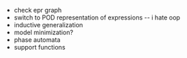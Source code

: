 - check epr graph
- switch to POD representation of expressions -- i hate oop
- inductive generalization
- model minimization?
- phase automata
- support functions
